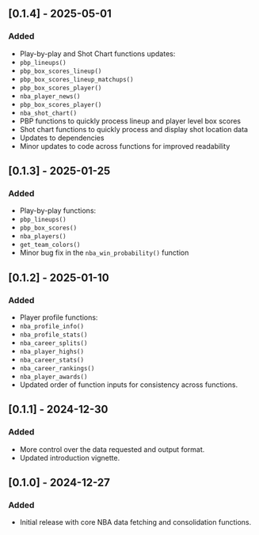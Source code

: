 ## [0.1.4] - 2025-05-01
### Added
- Play-by-play and Shot Chart functions updates:
- `pbp_lineups()`
- `pbp_box_scores_lineup()`
- `pbp_box_scores_lineup_matchups()`
- `pbp_box_scores_player()`
- `nba_player_news()`
- `pbp_box_scores_player()`
- `nba_shot_chart()`
- PBP functions to quickly process lineup and player level box scores
- Shot chart functions to quickly process and display shot location data
- Updates to dependencies
- Minor updates to code across functions for improved readability

## [0.1.3] - 2025-01-25
### Added
- Play-by-play functions:
- `pbp_lineups()`
- `pbp_box_scores()`
- `nba_players()`
- `get_team_colors()`
- Minor bug fix in the `nba_win_probability()` function

## [0.1.2] - 2025-01-10
### Added
- Player profile functions:
- `nba_profile_info()`
- `nba_profile_stats()`
- `nba_career_splits()`
- `nba_player_highs()`
- `nba_career_stats()`
- `nba_career_rankings()`
- `nba_player_awards()`
- Updated order of function inputs for consistency across functions.

## [0.1.1] - 2024-12-30
### Added
- More control over the data requested and output format.
- Updated introduction vignette.

## [0.1.0] - 2024-12-27
### Added
- Initial release with core NBA data fetching and consolidation functions.
